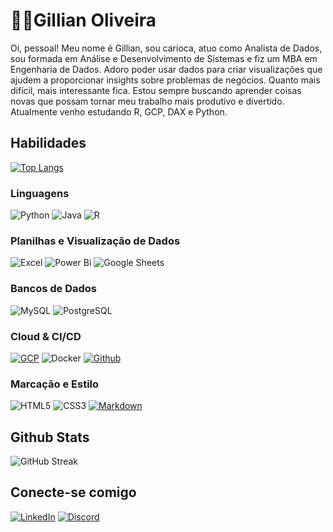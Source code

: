 # 👋🏼Gillian Oliveira
Oi, pessoal! Meu nome é Gillian, sou carioca, atuo como Analista de Dados, sou formada em Análise e Desenvolvimento de Sistemas e fiz um MBA em Engenharia de Dados. Adoro poder usar dados para criar visualizações que ajudem a proporcionar insights sobre problemas de negócios. Quanto mais difícil, mais interessante fica. Estou sempre buscando aprender coisas novas que possam tornar meu trabalho mais produtivo e divertido. Atualmente venho estudando R, GCP, DAX e Python.



## Habilidades
[![Top Langs](https://github-readme-stats.vercel.app/api/top-langs/?username=gillianoliveira&layout=compact&theme=nightowl)](https://github.com/gillianoliveira)


### Linguagens
![Python](https://img.shields.io/badge/Python-14354C?style=for-the-badge&logo=python&logoColor=white)
![Java](https://img.shields.io/badge/Java-E34F26?&style=for-the-badge&logo=java&logoColor=white)
![R](https://img.shields.io/badge/R-276DC3?style=for-the-badge&logo=r&logoColor=white)

### Planilhas e Visualização de Dados
![Excel](https://img.shields.io/badge/Microsoft_Excel-217346?style=for-the-badge&logo=microsoft-excel&logoColor=white)
![Power Bi](https://img.shields.io/badge/power_bi-F2C811?style=for-the-badge&logo=powerbi&logoColor=black)
![Google Sheets](https://img.shields.io/badge/Google%20Sheets-34A853?style=for-the-badge&logo=google-sheets&logoColor=white)

### Bancos de Dados
![MySQL](https://img.shields.io/badge/MySQL-fff?style=for-the-badge&logo=mysql&logoColor=07405E)
![PostgreSQL](https://img.shields.io/badge/PostgreSQL-fff?style=for-the-badge&logo=postgresql&logoColor=07405E)

### Cloud & CI/CD
[![GCP](https://img.shields.io/badge/Google_Cloud_Platform-e5e5e0?style=for-the-badge&logo=googlecloud)](https://partner.cloudskillsboost.google/public_profiles/62513d75-6599-45fb-97ff-f3ee2b43c17d)
![Docker](https://img.shields.io/badge/Docker-0095D5?style=for-the-badge&logo=docker&logoColor=white)
[![Github](https://img.shields.io/badge/GitHub-red?style=for-the-badge&logo=github)](https://github.com/gillianoliveira) 

### Marcação e Estilo
![HTML5](https://img.shields.io/badge/HTML5-E34F26?style=for-the-badge&logo=html5&logoColor=white)
![CSS3](https://img.shields.io/badge/CSS3-1572B6?style=for-the-badge&logo=css3&logoColor=white)
[![Markdown](https://img.shields.io/badge/Markdown-000?style=for-the-badge&logo=markdown&logoColor=fff)](https://www.linkedin.com/in/gillianoliveira/)

## Github Stats
![GitHub Streak](https://streak-stats.demolab.com/?user=gillianoliveira&theme=blue-green&background=16161f&border=0ab3d1&dates=e5e5e0&currStreakNum=D1640A&currStreakLabel=D1640A)


## Conecte-se comigo
[![LinkedIn](https://img.shields.io/badge/LinkedIn-0077B5?style=for-the-badge&logo=linkedin&logoColor=fff)](https://www.linkedin.com/in/gillianoliveira/)
[![Discord](https://img.shields.io/badge/Discord-7289DA?style=for-the-badge&logo=discord&logoColor=fff)](https://discordapp.com/users/gillianoliveira)






